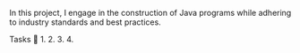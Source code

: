 In this project, I engage in the construction of Java programs while adhering to industry standards and best practices.

Tasks 📃
1. 
2.
3.
4.
